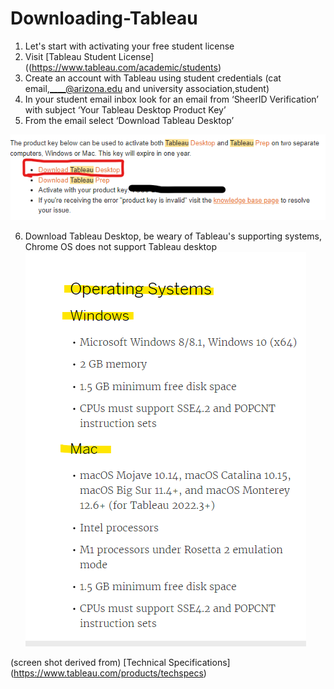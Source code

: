 # Downloading-Tableau
1. Let's start with activating your free student license
2. Visit [Tableau Student License] ((https://www.tableau.com/academic/students)
3. Create an account with Tableau using student credentials (cat email,____@arizona.edu and university association,student) 
4. In your student email inbox look for an email from ‘SheerID Verification’ with subject
‘Your Tableau Desktop Product Key’
5. From the email select ‘Download Tableau Desktop’ 

![SheerID Verification Email](https://github.com/yassminarlen/Downloading-Tableau/blob/main/student%20tableau%20download.png?raw=true.jpg)

6. Download Tableau Desktop, be weary of Tableau's supporting systems, Chrome OS does not support Tableau desktop 
![Operating Systems](https://github.com/yassminarlen/Downloading-Tableau/blob/main/image.png?raw=true.jpg)

(screen shot derived from) [Technical Specifications] (https://www.tableau.com/products/techspecs)
